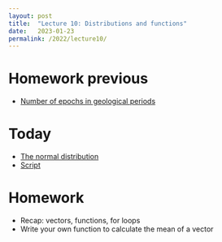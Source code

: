```yaml
---
layout: post
title:  "Lecture 10: Distributions and functions"
date:   2023-01-23
permalink: /2022/lecture10/
---
```


# Homework previous

- [Number of epochs in geological periods](https://adamkocsis.github.io/rkheion/Exercises/2023-01-19_df_stages_series.html)

# Today

- [The normal distribution]({{site.url}}{{site.baseurl}}data/slides/10_Distributions_and_functions.pdf)
- [Script]({{site.url}}{{site.baseurl}}data/scripts/10_distribution_functions.R)

# Homework 

- Recap: vectors, functions, for loops
- Write your own function to calculate the mean of a vector




